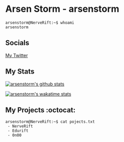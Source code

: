 # Arsen Storm - arsenstorm

```console
arsenstorm@NerveRift:~$ whoami
arsenstorm
```

## Socials
[My Twitter](https://twitter.com/arsenstorm)

## My Stats
<a href="https://github.com/arsenstorm" target="_blank">
  <img src="https://github-readme-stats.vercel.app/api?username=arsenstorm&count_private=true&show_icons=true&hide_border=true&hide_title=true&theme=tokyonight" alt="arsenstorm's github stats" />
</a>

[![arsenstorm's wakatime stats](https://github-readme-stats.vercel.app/api/wakatime?username=arsenstorm&hide_border=true&theme=tokyonight)](https://github.com/arsenstorm)

## My Projects :octocat:

```console
arsenstorm@NerveRift:~$ cat pojects.txt
 - NerveRift
 - Edurift
 - 0n00
```
